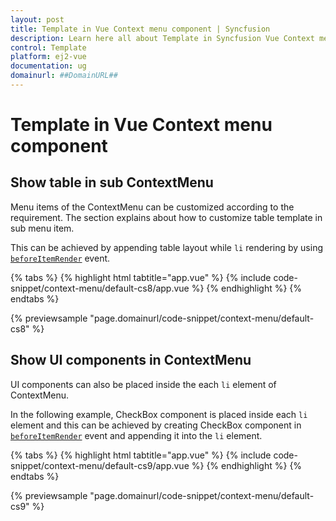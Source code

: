 ```yaml
---
layout: post
title: Template in Vue Context menu component | Syncfusion
description: Learn here all about Template in Syncfusion Vue Context menu component of Syncfusion Essential JS 2 and more.
control: Template 
platform: ej2-vue
documentation: ug
domainurl: ##DomainURL##
---
```


# Template in Vue Context menu component

## Show table in sub ContextMenu

Menu items of the ContextMenu can be customized according to the requirement. The section explains about how to customize table template
in sub menu item.

This can be achieved by appending table layout while `li` rendering by using [`beforeItemRender`](https://ej2.syncfusion.com/vue/documentation/api/context-menu/#beforeitemrender) event.

{% tabs %}
{% highlight html tabtitle="app.vue" %}
{% include code-snippet/context-menu/default-cs8/app.vue %}
{% endhighlight %}
{% endtabs %}
        
{% previewsample "page.domainurl/code-snippet/context-menu/default-cs8" %}

## Show UI components in ContextMenu

UI components can also be placed inside the each `li` element of ContextMenu.

In the following example, CheckBox component is placed inside each `li` element and this can be achieved by creating CheckBox component in [`beforeItemRender`](https://ej2.syncfusion.com/vue/documentation/api/context-menu/#beforeitemrender) event and appending it into the `li` element.

{% tabs %}
{% highlight html tabtitle="app.vue" %}
{% include code-snippet/context-menu/default-cs9/app.vue %}
{% endhighlight %}
{% endtabs %}
        
{% previewsample "page.domainurl/code-snippet/context-menu/default-cs9" %}
